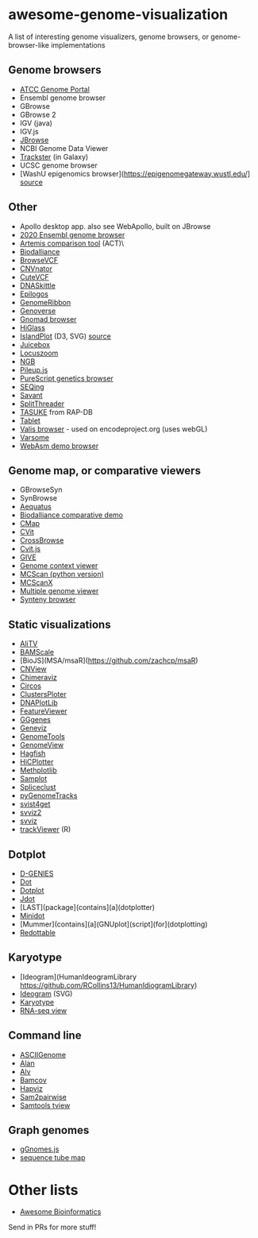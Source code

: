 # awesome-genome-visualization

A list of interesting genome visualizers, genome browsers, or genome-browser-like implementations

## Genome browsers

* [ATCC Genome Portal](https://genomes.atcc.org)
* Ensembl genome browser
* GBrowse
* GBrowse 2
* IGV (java)
* IGV.js
* [JBrowse](http://jbrowse.org/)
* NCBI Genome Data Viewer
* [Trackster](https://galaxyproject.org/learn/visualization/) (in Galaxy)
* UCSC genome browser
* [WashU epigenomics browser](https://epigenomegateway.wustl.edu/] [source](https://github.com/lidaof/eg-react)

## Other

* Apollo desktop app. also see WebApollo, built on JBrowse
* [2020 Ensembl genome browser](http://2020.ensembl.org/)
* [Artemis comparison tool](https://www.sanger.ac.uk/science/tools/artemis-comparison-tool-act) (ACT)\
* [Biodalliance](http://www.biodalliance.org/)
* [BrowseVCF](https://github.com/BSGOxford/BrowseVCF)
* [CNVnator](http://www.abyzovlab.org/cnvnatorapplet)
* [CuteVCF](https://github.com/labsquare/CuteVCF)
* [DNASkittle](https://www.dnaskittle.com/)
* [Epilogos](http://compbio.mit.edu/epilogos/)
* [GenomeRibbon](http://genomeribbon.com/)
* [Genoverse](https://github.com/wtsi-web/Genoverse)
* [Gnomad browser](https://github.com/macarthur-lab/gnomadjs)
* [HiGlass](https://higlass.io)
* [IslandPlot](https://bl.ocks.org/lairdm/c6c235dbfa6e6ee61565) (D3, SVG) [source](https://github.com/lairdm/islandplot)
* [Juicebox](https://github.com/aidenlab/Juicebox)
* [Locuszoom](http://locuszoom.org/)
* [NGB](https://github.com/epam/NGB)
* [Pileup.js](https://github.com/hammerlab/pileup.js/)
* [PureScript genetics browser](https://github.com/chfi/purescript-genetics-browser)
* [SEQing](https://github.com/malewins/SEQing)
* [Savant](http://bioinformatics-ca.github.io/savant_genome_browser_lab_2015/)
* [SplitThreader](http://splitthreader.com/)
* [TASUKE](https://ricegenome.dna.affrc.go.jp/) from RAP-DB
* [Tablet](https://ics.hutton.ac.uk/tablet/)
* [Valis browser](https://valis.bio/) - used on encodeproject.org (uses webGL)
* [Varsome](https://varsome.com/security-validation/?next=/variant/hg19/NM_000088.3(COL1A1):c.658C%3ET#community-contributions)
* [WebAsm demo browser](https://shk656461.github.io/index.html)

## Genome map, or comparative viewers

* GBrowseSyn
* SynBrowse
* [Aequatus](https://github.com/TGAC/Aequatus)
* [Biodalliance comparative demo](http://biodalliance.org/dev/test-comparative.html)
* [CMap](http://gmod.org/wiki/CMap)
* [CVit](https://sourceforge.net/projects/cvit/)
* [CrossBrowse](https://github.com/shenkers/CrossBrowse)
* [Cvit.js](https://github.com/LegumeFederation/cvitjs)
* [GIVE](https://zhong-lab-ucsd.github.io/GIVE_homepage/)
* [Genome context viewer](https://www.legumefederation.org/en/blog/2019/06/25/genome-context-viewer-gcv-test-drive/)
* [MCScan (python version)](https://github.com/tanghaibao/jcvi/wiki/MCscan-(Python-version))
* [MCScanX](http://chibba.pgml.uga.edu/mcscan2/)
* [Multiple genome viewer](http://www.informatics.jax.org/mgv/)
* [Synteny browser](https://github.com/TheJacksonLaboratory/syntenybrowser)

## Static visualizations

* [AliTV](https://zenodo.org/record/32014)
* [BAMScale](https://github.com/ncbi/BAMscale)
* [BioJS](MSA/msaR](https://github.com/zachcp/msaR)
* [CNView](https://github.com/RCollins13/CNView)
* [Chimeraviz](https://github.com/stianlagstad/chimeraviz)
* [Circos](http://circos.ca/)
* [ClustersPloter](https://github.com/orangeSi/ClustersPloter)
* [DNAPlotLib](https://github.com/VoigtLab/dnaplotlib)
* [FeatureViewer](https://github.com/calipho-sib/feature-viewer)
* [GGgenes](https://github.com/wilkox/gggenes)
* [Geneviz](https://jrderuiter.github.io/geneviz/usage.html)
* [GenomeTools](http://genometools.org/)
* [GenomeView](https://github.com/nspies/genomeview)
* [Hagfish](https://github.com/mfiers/hagfish/wiki/Plots)
* [HiCPlotter](https://github.com/kcakdemir/HiCPlotter)
* [Methplotlib](https://www.biorxiv.org/content/10.1101/826107v1.full.pdf)
* [Samplot](https://github.com/ryanlayer/samplot)
* [Spliceclust](https://github.com/pkimes/spliceclust)
* [pyGenomeTracks](https://github.com/deeptools/pyGenomeTracks)
* [svist4get](https://link.springer.com/article/10.1186/s12859-019-2706-8)
* [svviz2](https://github.com/nspies/svviz2)
* [svviz](https://github.com/svviz/svviz)
* [trackViewer](https://bioconductor.org/packages/release/bioc/vignettes/trackViewer/inst/doc/trackViewer.html) (R)

## Dotplot

* [D-GENIES](https://github.com/genotoul-bioinfo/dgenies)
* [Dot](https://github.com/dnanexus/dot)
* [Dotplot](https://github.com/iLambda/dotplot)
* [Jdot](https://github.com/LyonsLab/jdot)
* [LAST](package](contains](a](dotplotter)
* [Minidot](https://github.com/thackl/minidot)
* [Mummer](contains](a](GNUplot](script](for](dotplotting)
* [Redottable](https://github.com/s-andrews/redotable)

## Karyotype

* [Ideogram](HumanIdeogramLibrary https://github.com/RCollins13/HumanIdiogramLibrary)
* [Ideogram](https://github.com/eweitz/ideogram) (SVG)
* [Karyotype](https://github.com/andreasprlic/karyotypeSVG)
* [RNA-seq view](https://github.com/NCBI-Hackathons/rnaseqview)

## Command line

* [ASCIIGenome](https://github.com/dariober/ASCIIGenome)
* [Alan](https://github.com/mpdunne/alan)
* [Alv](https://github.com/arvestad/alv)
* [Bamcov](https://github.com/fbreitwieser/bamcov)
* [Hapviz](https://github.com/ekg/hapviz)
* [Sam2pairwise](https://github.com/mlafave/sam2pairwise)
* [Samtools tview](http://www.htslib.org/)

## Graph genomes

* [gGnomes.js](https://github.com/mskilab/gGnome.js)
* [sequence tube map](https://github.com/vgteam/sequenceTubeMap)

# Other lists

* [Awesome Bioinformatics](https://github.com/danielecook/Awesome-Bioinformatics)

Send in PRs for more stuff!
